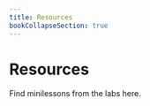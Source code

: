 ```yaml
---
title: Resources
bookCollapseSection: true
---
```


# Resources
Find minilessons from the labs here.

